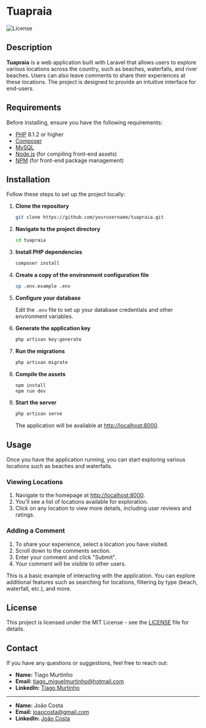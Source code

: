 # **Tuapraia**

![License](https://img.shields.io/badge/license-MIT-blue.svg)

## Description

**Tuapraia** is a web application built with Laravel that allows users to explore various locations across the country, such as beaches, waterfalls, and river beaches. Users can also leave comments to share their experiences at these locations. The project is designed to provide an intuitive interface for end-users.

## Requirements

Before installing, ensure you have the following requirements:

- [PHP](https://www.php.net/) 8.1.2 or higher
- [Composer](https://getcomposer.org/)
- [MySQL](https://www.mysql.com/) 
- [Node.js](https://nodejs.org/) (for compiling front-end assets)
- [NPM](https://www.npmjs.com/) (for front-end package management)

## Installation

Follow these steps to set up the project locally:

1. **Clone the repository**

    ```sh
    git clone https://github.com/yourusername/tuapraia.git
    ```

2. **Navigate to the project directory**

    ```sh
    cd tuapraia
    ```

3. **Install PHP dependencies**

    ```sh
    composer install
    ```

4. **Create a copy of the environment configuration file**

    ```sh
    cp .env.example .env
    ```

5. **Configure your database**

   Edit the `.env` file to set up your database credentials and other environment variables.

6. **Generate the application key**

    ```sh
    php artisan key:generate
    ```

7. **Run the migrations**

    ```sh
    php artisan migrate
    ```

8. **Compile the assets**

    ```sh
    npm install
    npm run dev
    ```

9. **Start the server**

    ```sh
    php artisan serve
    ```

    The application will be available at [http://localhost:8000](http://localhost:8000).

## Usage

Once you have the application running, you can start exploring various locations such as beaches and waterfalls.

### Viewing Locations

1. Navigate to the homepage at [http://localhost:8000](http://localhost:8000).
2. You'll see a list of locations available for exploration.
3. Click on any location to view more details, including user reviews and ratings.

### Adding a Comment

1. To share your experience, select a location you have visited.
2. Scroll down to the comments section.
3. Enter your comment and click "Submit".
4. Your comment will be visible to other users.

This is a basic example of interacting with the application. You can explore additional features such as searching for locations, filtering by type (beach, waterfall, etc.), and more.

## License

This project is licensed under the MIT License - see the [LICENSE](LICENSE) file for details.

## Contact

If you have any questions or suggestions, feel free to reach out:

- **Name:** Tiago Murtinho
- **Email:** tiago_miguelmurtinho@hotmail.com
- **LinkedIn:** [Tiago Murtinho](https://www.linkedin.com/in/tiago-murtinho/)

-----------------------------------------------------------------------------------------------

- **Name:** João Costa
- **Email:** joaocosta@gmail.com
- **LinkedIn:** [João Costa](https://www.linkedin.com/in/jo%C3%A3o-pedro-vieira-costa-a45462113/)

